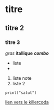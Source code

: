 # titre
## titre 2
### titre 3
*gras*
**itallique**
***combo***
- liste
- 
1. liste note
2. liste 2

   
`print("salut")`

[lien vers le killercoda](https://killercoda.com/emelin)
